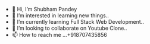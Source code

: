 - 👋 Hi, I’m Shubham Pandey
- 👀 I’m interested in learning new things..
- 🌱 I’m currently learning Full Stack Web Development..
- 💞️ I’m looking to collaborate on Youtube Clone..
- 📫 How to reach me ...+918707435856

<!---
Shubh596/Shubh596 is a ✨ special ✨ repository because its `README.md` (this file) appears on your GitHub profile.
You can click the Preview link to take a look at your changes.
--->
